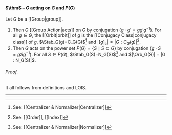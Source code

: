 #### $\thm$ – $G$ acting on $G$ and $P(G)$
Let $G$ be a [[Group|group]].
1. Then $G$ [[Group Action|acts]] on $G$ by conjugation ($g \cdot g' = gg'g^{-1}$). For all $g \in G$, the [[Orbit|orbit]] of $g$ is the [[Conjugacy Class|conjugacy class]] of $g$, $\Stab_G(g)=C_G(G)$[^1] and $|[g]_c| = |G : C_G(g)|$[^2]. 
2. Then $G$ acts on the power set $P(G)=\{S\mid S\subseteq G\}$ by conjugation ($g \cdot S = gSg^{-1}$). For all $S \in P(G)$, $\Stab_G(S)=N_G(S)$[^3] and $|\Orb_G(S)| = |G : N_G(S)|$.

###### *Proof.* 
It all follows from definitions and LOIS.
***

[^1]: See: [[Centralizer & Normalizer|Centralizer]]
[^2]: See: [[Order]], [[Index]]
[^3]: See: [[Centralizer & Normalizer|Normalizer]]
